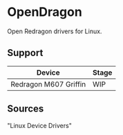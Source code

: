 # OpenDragon
Open Redragon drivers for Linux.

## Support

| Device | Stage |
|---|---|
| Redragon M607 Griffin | WIP |

## Sources
"Linux Device Drivers"
